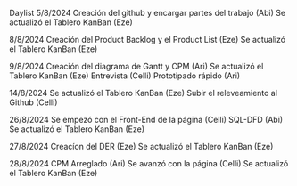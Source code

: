 Daylist
5/8/2024
Creación del github y encargar partes del trabajo (Abi)
Se actualizó el Tablero KanBan (Eze)

8/8/2024
Creación del Product Backlog y el Product List (Eze)
Se actualizó el Tablero KanBan (Eze)

9/8/2024
Creación del diagrama de Gantt y CPM (Ari) 
Se actualizó el Tablero KanBan (Eze)
Entrevista (Celli)
Prototipado rápido (Ari)

14/8/2024
Se actualizó el Tablero KanBan (Eze)
Subir el releveamiento al Github (Celli)

26/8/2024
Se empezó con el Front-End de la página (Celli)
SQL-DFD (Abi)
Se actualizó el Tablero KanBan (Eze)

27/8/2024
Creacíon del DER (Eze)
Se actualizó el Tablero KanBan (Eze)

28/8/2024
CPM Arreglado (Ari)
Se avanzó con la página (Celli)
Se actualizó el Tablero KanBan (Eze)



